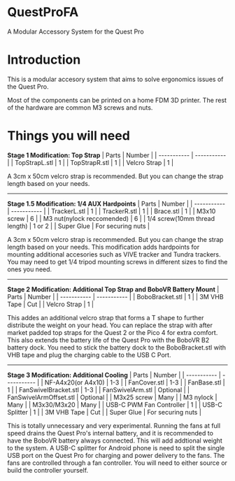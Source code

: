 # QuestProFA
A Modular Accessory System for the Quest Pro

# Introduction
This is a modular accesory system that aims to solve ergonomics issues of the Quest Pro.

Most of the components can be printed on a home FDM 3D printer. The rest of the hardware are common M3 screws and nuts.

# Things you will need
**Stage 1 Modification: Top Strap**
| Parts      | Number |
| ----------- | ----------- |
| TopStrapL.stl   | 1       |
| TopStrapR.stl   | 1       |
| Velcro Strap   | 1       |

A 3cm x 50cm velcro strap is recommended. But you can change the strap length based on your needs.

***
**Stage 1.5 Modification: 1/4 AUX Hardpoints**
| Parts      | Number |
| ----------- | ----------- |
| TrackerL.stl   | 1       |
| TrackerR.stl   | 1       |
| Brace.stl   | 1       |
| M3x10 screw   | 6       |
| M3 nut(nylock reccomended)   | 6       |
| 1/4 screw(10mm thread length)   | 1 or 2       |
| Super Glue   | For securing nuts       |

A 3cm x 50cm velcro strap is recommended. But you can change the strap length based on your needs.
This modification adds hardpoints for mounting additional accesories such as VIVE tracker and Tundra trackers.
You may need to get 1/4 tripod mounting screws in different sizes to find the ones you need.

***
**Stage 2 Modification: Additional Top Strap and BoboVR Battery Mount**
| Parts      | Number |
| ----------- | ----------- |
| BoboBracket.stl   | 1       |
| 3M VHB Tape   | Cut       |
| Velcro Strap   | 1       |

This addes an additional velcro strap that forms a T shape to further distribute the weight on your head. You can replace the strap with after market padded top straps for the Quest 2 or the Pico 4 for extra comfort.
This also extends the battery life of the Quest Pro with the BoboVR B2 battery dock. You need to stick the battery dock to the BoboBracket.stl with VHB tape and plug the charging cable to the USB C Port.

***
**Stage 3 Modification: Additional Cooling**
| Parts      | Number |
| ----------- | ----------- |
| NF-A4x20(or A4x10)   | 1-3      |
| FanCover.stl   | 1-3      |
| FanBase.stl   | 1      |
| FanSwivelBracket.stl   | 1-3      |
| FanSwivelArm.stl   | Optional      |
| FanSwivelArmOffset.stl   | Optional      |
| M3x25 screw   | Many       |
| M3 nylock   | Many       |
| M3x30/M3x20   | Many       |
| USB-C PWM Fan Controller   | 1       |
| USB-C Splitter   | 1       |
| 3M VHB Tape   | Cut       |
| Super Glue   | For securing nuts       |


This is totally unnecessary and very experimental. Running the fans at full speed drains the Quest Pro's internal battery, and it is recommended to have the BoboVR battery always connected. This will add addtional weight to the system.
A USB-C splitter for Android phone is need to split the single USB port on the Quest Pro for charging and power delivery to the fans. The fans are controlled through a fan controller. You will need to either source or build the controller yourself.


